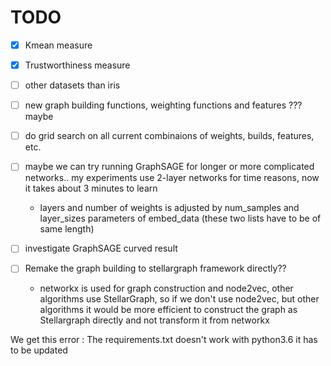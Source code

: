 # TODO

- [X] Kmean measure
- [X] Trustworthiness measure
- [ ] other datasets than iris
- [ ] new graph building functions, weighting functions and features ??? maybe
- [ ] do grid search on all current combinaions of weights, builds, features, etc.
- [ ] maybe we can try running GraphSAGE for longer or more complicated networks.. my experiments use 2-layer networks for time reasons, now it takes about 3 minutes to learn
  - layers and number of weights is adjusted by num_samples and layer_sizes parameters of embed_data (these two lists have to be of same length)
- [ ] investigate GraphSAGE curved result

- [ ] Remake the graph building to stellargraph framework directly??
  - networkx is used for graph construction and node2vec, other algorithms use StellarGraph, so if we don't use node2vec, but other algorithms it would be more efficient to construct the graph as Stellargraph directly and not transform it from networkx





We get this error : 
The requirements.txt doesn't work with python3.6 it has to be updated

